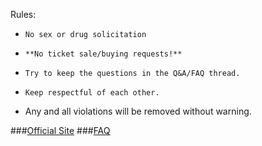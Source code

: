 Rules:

*     No sex or drug solicitation
*     **No ticket sale/buying requests!**
*     Try to keep the questions in the Q&A/FAQ thread.
*     Keep respectful of each other.
* Any and all violations will be removed without warning.

###[Official Site](http://www.tomorrowland.com/)
###[FAQ](https://www.reddit.com/r/Tomorrowland/comments/2tz4sc/official_faqqa_tomorrowland_and_dreamville_2015/)
